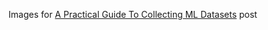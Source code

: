 Images for [A Practical Guide To Collecting ML Datasets](https://rishabhmisra.github.io/A-Practical-Guide-To-Collecting-ML-Datasets/) post
